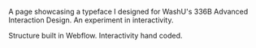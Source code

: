A page showcasing a typeface I designed for WashU's 336B Advanced Interaction Design. An experiment in interactivity.

Structure built in Webflow. Interactivity hand coded.
